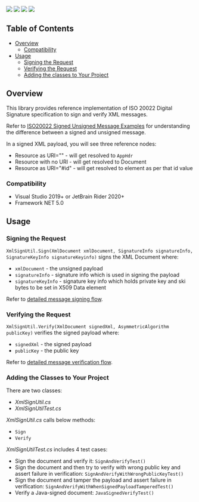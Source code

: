 [![](https://img.shields.io/badge/License-Apache%202.0-blue.svg)](https://github.com/Mastercard/ap-bah-crypto-utility/blob/master/LICENSE)
[![](https://sonarcloud.io/api/project_badges/measure?project=Mastercard_xmlsignverify-core-csharp&metric=alert_status)]( https://sonarcloud.io/dashboard?id=Mastercard_xmlsignverify-core-csharp)
[![](https://sonarcloud.io/api/project_badges/measure?project=Mastercard_xmlsignverify-core-csharp&metric=coverage)]( https://sonarcloud.io/dashboard?id=Mastercard_xmlsignverify-core-csharp)
[![](https://sonarcloud.io/api/project_badges/measure?project=Mastercard_xmlsignverify-core-csharp&metric=vulnerabilities)]( https://sonarcloud.io/dashboard?id=Mastercard_xmlsignverify-core-csharp)

## Table of Contents
- [Overview](#overview)
  * [Compatibility](#compatibility)
- [Usage](#usage)
  * [Signing the Request](#signing-request)
  * [Verifying the Request](#verifying-request)
  * [Adding the classes to Your Project](#adding-the-classes-to-your-project)

## Overview <a name="overview"></a>
This library provides reference implementation of ISO 20022 Digital Signature specification to sign and verify XML messages. 

Refer to [ISO20022 Signed Unsigned Message Examples](docs/ISO20022_Signed_Unsigned_Examples_Reference_Guide.md) for understanding the difference between a signed and unsigned message.

In a signed XML payload, you will see three reference nodes:
* Resource as URI="" - will get resolved to `AppHdr`
* Resource with no URI - will get resolved to Document
* Resource as URI="#id" - will get resolved to element as per that id value

### Compatibility <a name="compatibility"></a>
* Visual Studio 2019+ or JetBrain Rider 2020+
* Framework NET 5.0 
 
## Usage <a name="usage"></a>

### Signing the Request <a name="signing-request"></a>

`XmlSignUtil.Sign(XmlDocument xmlDocument, SignatureInfo signatureInfo, SignatureKeyInfo signatureKeyinfo)` signs the XML Document where:
* `xmlDocument` - the unsigned payload 
* `signatureInfo` - signature info which is used in signing the payload
* `signatureKeyInfo` - signature key info which holds private key and ski bytes to be set in X509 Data element

Refer to [detailed message signing flow](docs/MessageSigningFlow.md).

### Verifying the Request <a name="verifying-request"></a>

`XmlSignUtil.Verify(XmlDocument signedXml, AsymmetricAlgorithm publicKey)` verifies the signed payload where:
* `signedXml` - the signed payload
* `publicKey` - the public key

Refer to [detailed message verification flow](docs/MessageVerificationFlow.md).

### Adding the Classes to Your Project <a name="adding-the-classes-to-your-project"></a>

There are two classes:
* _XmlSignUtil.cs_
* _XmlSignUtilTest.cs_
 
_XmlSignUtil.cs_ calls below methods:
* `Sign`
* `Verify`
 
_XmlSignUtilTest.cs_ includes 4 test cases:
* Sign the document and verify it: `SignAndVerifyTest()`
* Sign the document and then try to verify with wrong public key and assert failure in verification: `SignAndVerifyWithWrongPublicKeyTest()`
* Sign the document and tamper the payload and assert failure in verification: `SignAndVerifyWithWhenSignedPayloadTamperedTest()`
* Verify a Java-signed document: `JavaSignedVerifyTest()`
